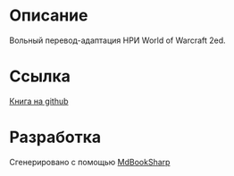 # Описание
Вольный перевод-адаптация НРИ World of Warcraft 2ed.

# Ссылка
[Книга на github](https://aneteanetes.github.io/wow2drusadapt/)

# Разработка
Сгенерировано с помощью [MdBookSharp](https://github.com/aneteanetes/mdbooksharp)
